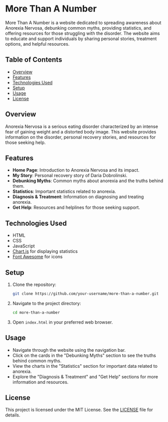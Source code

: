 # More Than A Number

More Than A Number is a website dedicated to spreading awareness about Anorexia Nervosa, debunking common myths, providing statistics, and offering resources for those struggling with the disorder. The website aims to educate and support individuals by sharing personal stories, treatment options, and helpful resources.

## Table of Contents

- [Overview](#overview)
- [Features](#features)
- [Technologies Used](#technologies-used)
- [Setup](#setup)
- [Usage](#usage)
- [License](#license)

## Overview

Anorexia Nervosa is a serious eating disorder characterized by an intense fear of gaining weight and a distorted body image. This website provides information on the disorder, personal recovery stories, and resources for those seeking help.

## Features

- **Home Page**: Introduction to Anorexia Nervosa and its impact.
- **My Story**: Personal recovery story of Daria Dobrolinski.
- **Debunking Myths**: Common myths about anorexia and the truths behind them.
- **Statistics**: Important statistics related to anorexia.
- **Diagnosis & Treatment**: Information on diagnosing and treating anorexia.
- **Get Help**: Resources and helplines for those seeking support.

## Technologies Used

- HTML
- CSS
- JavaScript
- [Chart.js](https://www.chartjs.org/) for displaying statistics
- [Font Awesome](https://fontawesome.com/) for icons

## Setup

1. Clone the repository:
    ```sh
    git clone https://github.com/your-username/more-than-a-number.git
    ```
2. Navigate to the project directory:
    ```sh
    cd more-than-a-number
    ```
3. Open `index.html` in your preferred web browser.

## Usage

- Navigate through the website using the navigation bar.
- Click on the cards in the "Debunking Myths" section to see the truths behind common myths.
- View the charts in the "Statistics" section for important data related to anorexia.
- Explore the "Diagnosis & Treatment" and "Get Help" sections for more information and resources.

## License

This project is licensed under the MIT License. See the [LICENSE](LICENSE) file for details.